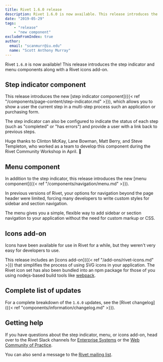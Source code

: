 ```yaml
---
title: Rivet 1.6.0 release
description: Rivet 1.6.0 is now available. This release introduces the step indicator and menu components along with a Rivet icons add-on.
date: "2019-05-29"
tags:
    - "release"
    - "new component"
excludeFromIndex: true
author:
  email: "scanmurr@iu.edu"
  name: "Scott Anthony Murray"
---
```

Rivet `1.6.0` is now available! This release introduces the step indicator and menu components along with a Rivet icons add-on.

## Step indicator component

This release introduces the new [step indicator component]({{< ref "/components/page-content/step-indicator.md" >}}), which allows you to show a user the current step in a multi-step process such an application or purchasing form. 

The step indicator can also be configured to indicate the status of each step (such as "completed" or "has errors") and provide a user with a link back to previous steps.

Huge thanks to Clinton McKay, Lane Bowman, Matt Berry, and Steve Templeton, who worked as a team to develop this component during the Rivet Community Workshop in April. 🙌

## Menu component

In addition to the step indicator, this release introduces the new [menu component]({{< ref "/components/navigation/menu.md" >}}).

In previous versions of Rivet, your options for navigation beyond the page header were limited, forcing many developers to write custom styles for sidebar and section navigation.

The menu gives you a simple, flexible way to add sidebar or section navigation to your application without the need for custom markup or CSS.

## Icons add-on

Icons have been available for use in Rivet for a while, but they weren't very easy for developers to use.

This release includes an [icons add-on]({{< ref "/add-ons/rivet-icons.md" >}}) that simplifies the process of using SVG icons in your application. The Rivet icon set has also been bundled into an npm package for those of you using nodejs-based build tools like [webpack](https://webpack.js.org/).

## Complete list of updates

For a complete breakdown of the `1.6.0` updates, see the [Rivet changelog]({{< ref "components/information/changelog.md" >}}).

## Getting help

If you have questions about the step indicator, menu, or icons add-on, head over to the Rivet Slack channels for [Enterprise Systems](https://iu-uits-es.slack.com/messages/rivet-design-system) or the [Web Community of Practice](https://iuwebcommunity.slack.com/messages/rivet).

You can also send a message to the [Rivet mailing list](mailto:rivet-l@list.iu.edu).
